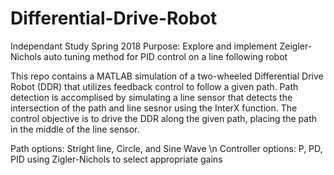 # Differential-Drive-Robot
Independant Study Spring 2018
Purpose: Explore and implement Zeigler-Nichols auto tuning method for PID control on a line following robot

This repo contains a MATLAB simulation of a two-wheeled Differential Drive Robot (DDR) that utilizes feedback control to follow a given path. Path detection is accomplised by simulating a line sensor that detects the intersection of the path and line sesnor using the InterX function. The control objective is to drive the DDR along the given path, placing the path in the middle of the line sensor.

Path options: Stright line, Circle, and Sine Wave \n
Controller options: P, PD, PID using Zigler-Nichols to select appropriate gains
